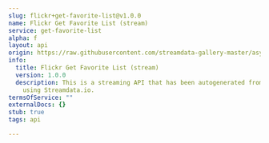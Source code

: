 ```yaml
---
slug: flickr+get-favorite-list@v1.0.0
name: Flickr Get Favorite List (stream)
service: get-favorite-list
alpha: f
layout: api
origin: https://raw.githubusercontent.com/streamdata-gallery-master/asyncapi/master/_listings/flickr/flickr-get-favorite-list-stream-async.md
info:
  title: Flickr Get Favorite List (stream)
  version: 1.0.0
  description: This is a streaming API that has been autogenerated from the Flickr
    using Streamdata.io.
termsOfService: ""
externalDocs: {}
stub: true
tags: api

---
```

